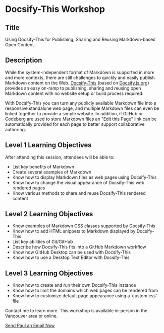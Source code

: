 # Docsify-This Workshop

## Title
Using Docsify-This for Publishing, Sharing and Reusing Markdown-based Open Content. 

## Description
While the system-independent format of Markdown is supported in more and more contexts, there are still challenges to quickly and easily publish Markdown content on the Web. [Docsify-This](https://docsify-this.net) (based on [Docsify.js.org](https://docsify.js.org)) provides an easy on-ramp to publishing, sharing and reusing open Markdown content with no website setup or build process required.  

With Docsify-This you can turn any publicly available Markdown file into a responsive standalone web page, and multiple Markdown files can even be linked together to provide a simple website. In addition, if GitHub or Codeberg are used to store Markdown files an "Edit this Page" link can be automatically provided for each page to better support collaborative authoring.

## Level 1 Learning Objectives
After attending this session, attendees will be able to:  

* List key benefits of Markdown
* Create several examples of Markdown
* Know how to display Markdown files as web pages using Docsify-This
* Know how to change the visual appearance of Docsify-This web rendered pages
* Know various methods to share and reuse Docsify-This rendered content

## Level 2 Learning Objectives
* Know examples of Markdown CSS classes supported by Docsify-This
* Know how to add HTML snippets to Markdown displayed by Docsify-This
* List key abilities of Git/GitHub
* Describe how Docsify-This fits into a GitHub Markdown workflow
* Know how GitHub Desktop can be used with Docsify-This
* Know how to use a Desktop Text Editor with Docsify-This

## Level 3 Learning Objectives
* Know how to create and run their own Docsify-This instance
* Know	how to limit the domains which web pages can be rendered from
* Know how to customize default page appearance using a ‘custom.css’ file

Contact me to learn more. This workshop is available in-person in the Vancouver area or online.

[Send Paul an Email Now](mailto:paul@hibbittsdesign.org ':class=button')

